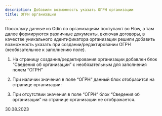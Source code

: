 ```yaml
---
description: Добавили возможность указать ОГРН организации
title: ОГРН организации
---
```


Поскольку данные из Odin по организациям поступают во Flow, а там далее формируются различные документы, включая договоры, в качестве уникального идентификатора организации решили добавить возможность указать при создании/редактировании ОГРН (необязательное к заполнению поле).

1. На страницу создания/редактирования организации добавлен блок “Сведения об организации” с необязательным для заполнения полем “ОГРН”

2. При наличии значения в поле “ОГРН” данный блок отобразится на странице организации:

3. При отсутствии значения в поле “ОГРН” блок “Сведения об организации” на странице организации не отображается.

30\.08.2023